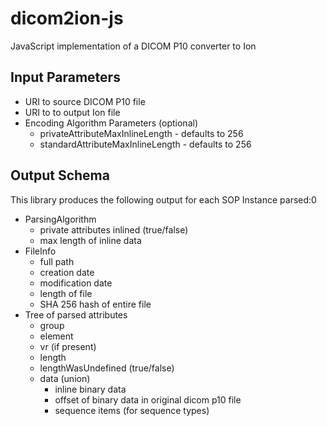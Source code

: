 # dicom2ion-js
JavaScript implementation of a DICOM P10 converter to Ion

## Input Parameters
- URI to source DICOM P10 file
- URI to to output Ion file
- Encoding Algorithm Parameters (optional)
  - privateAttributeMaxInlineLength - defaults to 256
  - standardAttributeMaxInlineLength - defaults to 256

## Output Schema

This library produces the following output for each SOP Instance parsed:0

- ParsingAlgorithm
  - private attributes inlined (true/false)
  - max length of inline data
- FileInfo
  - full path
  - creation date
  - modification date
  - length of file
  - SHA 256 hash of entire file
- Tree of parsed attributes
  - group
  - element
  - vr (if present)
  - length
  - lengthWasUndefined (true/false)
  - data (union)
    - inline binary data
    - offset of binary data in original dicom p10 file
    - sequence items (for sequence types)

